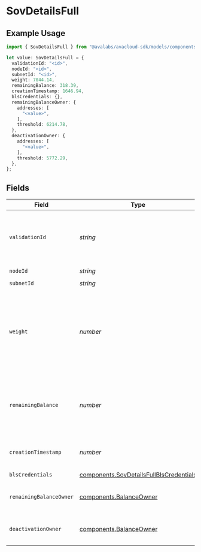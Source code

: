 # SovDetailsFull

## Example Usage

```typescript
import { SovDetailsFull } from "@avalabs/avacloud-sdk/models/components";

let value: SovDetailsFull = {
  validationId: "<id>",
  nodeId: "<id>",
  subnetId: "<id>",
  weight: 7044.14,
  remainingBalance: 318.39,
  creationTimestamp: 1646.94,
  blsCredentials: {},
  remainingBalanceOwner: {
    addresses: [
      "<value>",
    ],
    threshold: 6214.78,
  },
  deactivationOwner: {
    addresses: [
      "<value>",
    ],
    threshold: 5772.29,
  },
};
```

## Fields

| Field                                                                                                                                                            | Type                                                                                                                                                             | Required                                                                                                                                                         | Description                                                                                                                                                      |
| ---------------------------------------------------------------------------------------------------------------------------------------------------------------- | ---------------------------------------------------------------------------------------------------------------------------------------------------------------- | ---------------------------------------------------------------------------------------------------------------------------------------------------------------- | ---------------------------------------------------------------------------------------------------------------------------------------------------------------- |
| `validationId`                                                                                                                                                   | *string*                                                                                                                                                         | :heavy_check_mark:                                                                                                                                               | Unique SoV ID used network-wide to identify subnet-only validation until its weight is reduced to 0 i.e. removed.                                                |
| `nodeId`                                                                                                                                                         | *string*                                                                                                                                                         | :heavy_check_mark:                                                                                                                                               | N/A                                                                                                                                                              |
| `subnetId`                                                                                                                                                       | *string*                                                                                                                                                         | :heavy_check_mark:                                                                                                                                               | N/A                                                                                                                                                              |
| `weight`                                                                                                                                                         | *number*                                                                                                                                                         | :heavy_check_mark:                                                                                                                                               | Weight of the SoV used while sampling validators within the L1. A zero-weight SoV means it has been removed from the L1, and the validationID is no longer valid |
| `remainingBalance`                                                                                                                                               | *number*                                                                                                                                                         | :heavy_check_mark:                                                                                                                                               | Remaining SoV balance in nAVAX until inactive. It can rejoin subnet sampling by increasing balance with IncreaseBalanceTx                                        |
| `creationTimestamp`                                                                                                                                              | *number*                                                                                                                                                         | :heavy_check_mark:                                                                                                                                               | The timestamp of the transaction which created this SoV                                                                                                          |
| `blsCredentials`                                                                                                                                                 | [components.SovDetailsFullBlsCredentials](../../models/components/sovdetailsfullblscredentials.md)                                                               | :heavy_check_mark:                                                                                                                                               | N/A                                                                                                                                                              |
| `remainingBalanceOwner`                                                                                                                                          | [components.BalanceOwner](../../models/components/balanceowner.md)                                                                                               | :heavy_check_mark:                                                                                                                                               | The SoV owner's balance, returned after it's disabled or removed                                                                                                 |
| `deactivationOwner`                                                                                                                                              | [components.BalanceOwner](../../models/components/balanceowner.md)                                                                                               | :heavy_check_mark:                                                                                                                                               | Owner ddresses details which can disable or remove the SoV                                                                                                       |